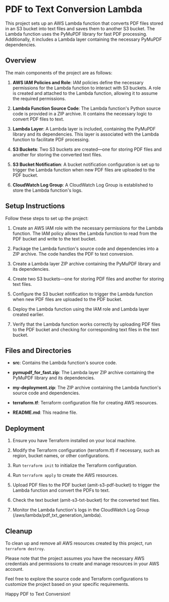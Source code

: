 # PDF to Text Conversion Lambda

This project sets up an AWS Lambda function that converts PDF files stored in an S3 bucket into text files and saves them to another S3 bucket. The Lambda function uses the PyMuPDF library for fast PDF processing. Additionally, it includes a Lambda layer containing the necessary PyMuPDF dependencies.

## Overview

The main components of the project are as follows:

1. **AWS IAM Policies and Role**: IAM policies define the necessary permissions for the Lambda function to interact with S3 buckets. A role is created and attached to the Lambda function, allowing it to assume the required permissions.

2. **Lambda Function Source Code**: The Lambda function's Python source code is provided in a ZIP archive. It contains the necessary logic to convert PDF files to text.

3. **Lambda Layer**: A Lambda layer is included, containing the PyMuPDF library and its dependencies. This layer is associated with the Lambda function to facilitate PDF processing.

4. **S3 Buckets**: Two S3 buckets are created—one for storing PDF files and another for storing the converted text files.

5. **S3 Bucket Notification**: A bucket notification configuration is set up to trigger the Lambda function when new PDF files are uploaded to the PDF bucket.

6. **CloudWatch Log Group**: A CloudWatch Log Group is established to store the Lambda function's logs.

## Setup Instructions

Follow these steps to set up the project:

1. Create an AWS IAM role with the necessary permissions for the Lambda function. The IAM policy allows the Lambda function to read from the PDF bucket and write to the text bucket.

2. Package the Lambda function's source code and dependencies into a ZIP archive. The code handles the PDF to text conversion.

3. Create a Lambda layer ZIP archive containing the PyMuPDF library and its dependencies.

4. Create two S3 buckets—one for storing PDF files and another for storing text files.

5. Configure the S3 bucket notification to trigger the Lambda function when new PDF files are uploaded to the PDF bucket.

6. Deploy the Lambda function using the IAM role and Lambda layer created earlier.

7. Verify that the Lambda function works correctly by uploading PDF files to the PDF bucket and checking for corresponding text files in the text bucket.

## Files and Directories

- **src**: Contains the Lambda function's source code.

- **pymupdf_for_fast.zip**: The Lambda layer ZIP archive containing the PyMuPDF library and its dependencies.

- **my-deployment.zip**: The ZIP archive containing the Lambda function's source code and dependencies.

- **terraform.tf**: Terraform configuration file for creating AWS resources.

- **README.md**: This readme file.

## Deployment

1. Ensure you have Terraform installed on your local machine.

2. Modify the Terraform configuration (terraform.tf) if necessary, such as region, bucket names, or other configurations.

3. Run `terraform init` to initialize the Terraform configuration.

4. Run `terraform apply` to create the AWS resources.

5. Upload PDF files to the PDF bucket (amit-s3-pdf-bucket) to trigger the Lambda function and convert the PDFs to text.

6. Check the text bucket (amit-s3-txt-bucket) for the converted text files.

7. Monitor the Lambda function's logs in the CloudWatch Log Group (/aws/lambda/pdf_txt_generation_lambda).

## Cleanup

To clean up and remove all AWS resources created by this project, run `terraform destroy`.

Please note that the project assumes you have the necessary AWS credentials and permissions to create and manage resources in your AWS account.

Feel free to explore the source code and Terraform configurations to customize the project based on your specific requirements.

Happy PDF to Text Conversion!